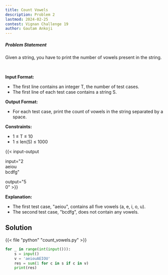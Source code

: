 ```yaml
---
title: Count Vowels
description: Problem 2
lastmod: 2024-02-25
contest: Vignan Challenge 19
author: Gautam Ankoji
---
```



##### Problem Statement

Given a string, you have to print the number of vowels present in the string.

</br>

**Input Format:**

* The first line contains an integer T, the number of test cases.
* The first line of each test case contains a string S.

**Output Format:**

* For each test case, print the count of vowels in the string separated by a space.

**Constraints:**

* 1 ≤ T ≤ 10
* 1 ≤ len(S) ≤ 1000

{{< input-output

input="2</br>aeiou</br>bcdfg"

output="5</br>0" >}}

**Explanation:**

* The first test case, "aeiou", contains all five vowels (a, e, i, o, u).
* The second test case, "bcdfg", does not contain any vowels.

## Solution

<!-- **Approach:** -->

{{< file "python" "count_vowels.py" >}}

```py
for _ in range(int(input())):
    s = input()
    v = 'aeiouAEIOU'
    res = sum(1 for c in s if c in v)
    print(res)
```
